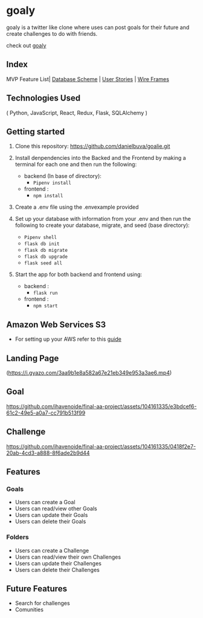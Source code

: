 # goaly

goaly is a twitter like clone where uses can post goals for their future and create challenges to do with friends.

check out [goaly](https://goaly.onrender.com/)

## Index

MVP Feature List| [Database Scheme](thub.com/danielbuva/goalie/wiki/Database-Schema-Image) | [User Stories](https://github.com/ihavenoide/final-aa-project/wiki/User-Stories) | [Wire Frames](https://github.com/ihavenoide/final-aa-project/wiki/Wireframes)

## Technologies Used

( Python, JavaScript, React, Redux, Flask, SQLAlchemy )

## Getting started

1. Clone this repository: https://github.com/danielbuva/goalie.git
2. Install denpendencies into the Backed and the Frontend by making a terminal for each one and then run the following:
   * backend (In base of directory):
       * ` Pipenv install `
   * frontend :
       * ` npm install `
3. Create a .env file using the .envexample provided

4. Set up your database with information from your .env and then run the following to create your database, migrate, and seed (base directory):
   * ` Pipenv shell `
   * ` flask db init `
   * ` flask db migrate `
   * ` flask db upgrade `
   * ` flask seed all `
5. Start the app for both backend and frontend using:
   * backend :
       * ` flask run `
   * frontend :
       * ` npm start `
## Amazon Web Services S3
   * For setting up your AWS refer to this [guide](https://github.com/jdrichardsappacad/aws-s3-pern-demo)


## Landing Page


(https://i.gyazo.com/3aa9b1e8a582a67e21eb349e953a3ae6.mp4)


## Goal

https://github.com/ihavenoide/final-aa-project/assets/104161335/e3bdcef6-61c2-49e5-a0a7-cc791b513f99

## Challenge

https://github.com/ihavenoide/final-aa-project/assets/104161335/0418f2e7-20ab-4cd3-a888-8f6ade2b9d44


## Features
### Goals
   * Users can create a Goal
   * Users can read/view other Goals
   * Users can update their Goals
   * Users can delete their Goals
### Folders
   * Users can create a Challenge
   * Users can read/view their own Challenges
   * Users can update their Challenges
   * Users can delete their Challenges

## Future Features
   * Search for challenges
   * Comunities 
